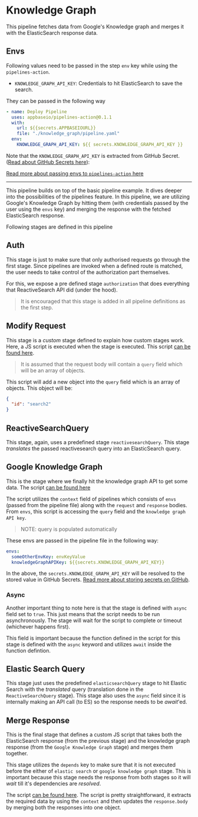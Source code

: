 # Knowledge Graph

This pipeline fetches data from Google's Knowledge graph and merges it with the ElasticSearch response data.

## Envs

Following values need to be passed in the step `env` key while using the `pipelines-action`.

- `KNOWLEDGE_GRAPH_API_KEY`: Credentials to hit ElasticSearch to save the search.

They can be passed in the following way

```yaml
- name: Deploy Pipeline
  uses: appbaseio/pipelines-action@0.1.1
  with:
    url: ${{secrets.APPBASEIOURL}}
    file: "./knowledge_graph/pipeline.yaml"
  env:
    KNOWLEDGE_GRAPH_API_KEY: ${{ secrets.KNOWLEDGE_GRAPH_API_KEY }}
```

Note that the `KNOWLEDGE_GRAPH_API_KEY` is extracted from GitHub Secret. ([Read about GitHub Secrets here](https://docs.github.com/en/actions/security-guides/encrypted-secrets)):

[Read more about passing envs to `pipelines-action` here](https://github.com/appbaseio/pipelines-action#environments)

---

This pipeline builds on top of the basic pipeline example. It dives deeper into the possibilities of the pipelines feature. In this pipeline, we are utilizing Google's Knowledge Graph by hitting them (with credentials passed by the user using the `envs` key) and merging the response with the fetched ElasticSearch response.

Following stages are defined in this pipeline

## Auth

This stage is just to make sure that only authorised requests go through the first stage. Since pipelines are invoked when a defined route is matched, the user needs to take control of the authorization part themselves.

For this, we expose a pre defined stage `authorization` that does everything that ReactiveSearch API did (under the hood).

> It is encouraged that this stage is added in all pipeline definitions as the first step.

## Modify Request

This stage is a _custom_ stage defined to explain how custom stages work. Here, a JS script is executed when the stage is executed. This script [can be found here](./modifyRequest.js).

> It is assumed that the request body will contain a `query` field which will be an array of objects.

This script will add a new object into the `query` field which is an array of objects. This object will be:

```json
{
  "id": "search2"
}
```

## ReactiveSearchQuery

This stage, again, uses a predefined stage `reactivesearchQuery`. This stage _translates_ the passed reactivesearch query into an ElasticSearch query.

## Google Knowledge Graph

This is the stage where we finally hit the knowledge graph API to get some data. The script [can be found here](./googleKnowledgeGraph.js)

The script utilizes the `context` field of pipelines which consists of `envs` (passed from the pipeline file) along with the `request` and `response` bodies. From `envs`, this script is accessing the `query` field and the `knowledge graph API key`.

> NOTE: query is populated automatically

These envs are passed in the pipeline file in the following way:

```yaml
envs:
  someOtherEnvKey: envKeyValue
  knowledgeGraphAPIKey: ${{secrets.KNOWLEDGE_GRAPH_API_KEY}}
```

In the above, the `secrets.KNOWLEDGE_GRAPH_API_KEY` will be resolved to the stored value in GitHub Secrets. [Read more about storing secrets on GitHub](https://docs.github.com/en/actions/security-guides/encrypted-secrets).

### Async

Another important thing to note here is that the stage is defined with `async` field set to `true`. This just means that the script needs to be run asynchronously. The stage will wait for the script to complete or timeout (whichever happens first).

This field is important because the function defined in the script for this stage is defined with the `async` keyword and utilizes `await` inside the function defintion.

## Elastic Search Query

This stage just uses the predefined `elasticsearchQuery` stage to hit Elastic Search with the _translated_ query (translation done in the `ReactiveSearchQuery` stage). This stage also uses the `async` field since it is internally making an API call (to ES) so the response needs to be _await_'ed.

## Merge Response

This is the final stage that defines a custom JS script that takes both the ElasticSearch response (from the previous stage) and the knowledge graph response (from the `Google Knowledge Graph` stage) and merges them together.

This stage utilizes the `depends` key to make sure that it is not executed before the either of `elastic search` or `google knowledge graph` stage. This is important because this stage needs the response from both stages so it will _wait_ till it's dependencies are _resolved_.

The script [can be found here](./merge.js). The script is pretty straightforward, it extracts the required data by using the `context` and then updates the `response.body` by merging both the responses into one object.
